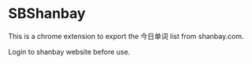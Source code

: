 # SBShanbay

This is a chrome extension to export the 今日单词 list from shanbay.com.

Login to shanbay website before use.


